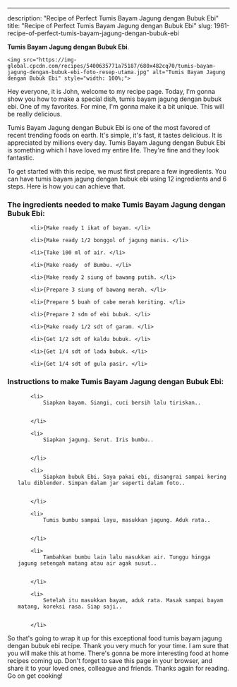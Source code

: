 ---
description: "Recipe of Perfect Tumis Bayam Jagung dengan Bubuk Ebi"
title: "Recipe of Perfect Tumis Bayam Jagung dengan Bubuk Ebi"
slug: 1961-recipe-of-perfect-tumis-bayam-jagung-dengan-bubuk-ebi

<p>
	<strong>Tumis Bayam Jagung dengan Bubuk Ebi</strong>. 
	
</p>
<p>
	
	<img src="https://img-global.cpcdn.com/recipes/5400635771a75187/680x482cq70/tumis-bayam-jagung-dengan-bubuk-ebi-foto-resep-utama.jpg" alt="Tumis Bayam Jagung dengan Bubuk Ebi" style="width: 100%;">
	
	
</p>
<p>
	Hey everyone, it is John, welcome to my recipe page. Today, I'm gonna show you how to make a special dish, tumis bayam jagung dengan bubuk ebi. One of my favorites. For mine, I'm gonna make it a bit unique. This will be really delicious.
</p>
	
<p>
	
</p>
<p>
	Tumis Bayam Jagung dengan Bubuk Ebi is one of the most favored of recent trending foods on earth. It's simple, it's fast, it tastes delicious. It is appreciated by millions every day. Tumis Bayam Jagung dengan Bubuk Ebi is something which I have loved my entire life. They're fine and they look fantastic.
</p>

<p>
To get started with this recipe, we must first prepare a few ingredients. You can have tumis bayam jagung dengan bubuk ebi using 12 ingredients and 6 steps. Here is how you can achieve that.
</p>

<h3>The ingredients needed to make Tumis Bayam Jagung dengan Bubuk Ebi:</h3>

<ol>
	
		<li>{Make ready 1 ikat of bayam. </li>
	
		<li>{Make ready 1/2 bonggol of jagung manis. </li>
	
		<li>{Take 100 ml of air. </li>
	
		<li>{Make ready  of Bumbu. </li>
	
		<li>{Make ready 2 siung of bawang putih. </li>
	
		<li>{Prepare 3 siung of bawang merah. </li>
	
		<li>{Prepare 5 buah of cabe merah keriting. </li>
	
		<li>{Prepare 2 sdm of ebi bubuk. </li>
	
		<li>{Make ready 1/2 sdt of garam. </li>
	
		<li>{Get 1/2 sdt of kaldu bubuk. </li>
	
		<li>{Get 1/4 sdt of lada bubuk. </li>
	
		<li>{Get 1/4 sdt of gula pasir. </li>
	
</ol>
<p>
	
</p>

<h3>Instructions to make Tumis Bayam Jagung dengan Bubuk Ebi:</h3>

<ol>
	
		<li>
			Siapkan bayam. Siangi, cuci bersih lalu tiriskan..
			
			
		</li>
	
		<li>
			Siapkan jagung. Serut. Iris bumbu..
			
			
		</li>
	
		<li>
			Siapkan bubuk Ebi. Saya pakai ebi, disangrai sampai kering lalu diblender. Simpan dalam jar seperti dalam foto..
			
			
		</li>
	
		<li>
			Tumis bumbu sampai layu, masukkan jagung. Aduk rata..
			
			
		</li>
	
		<li>
			Tambahkan bumbu lain lalu masukkan air. Tunggu hingga jagung setengah matang atau air agak susut..
			
			
		</li>
	
		<li>
			Setelah itu masukkan bayam, aduk rata. Masak sampai bayam matang, koreksi rasa. Siap saji..
			
			
		</li>
	
</ol>

<p>
	
</p>

<p>
	So that's going to wrap it up for this exceptional food tumis bayam jagung dengan bubuk ebi recipe. Thank you very much for your time. I am sure that you will make this at home. There's gonna be more interesting food at home recipes coming up. Don't forget to save this page in your browser, and share it to your loved ones, colleague and friends. Thanks again for reading. Go on get cooking!
</p>
